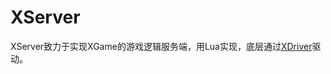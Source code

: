 # XServer
XServer致力于实现XGame的游戏逻辑服务端，用Lua实现，底层通过[XDriver](https://github.com/monitor1394/XDriver)驱动。

